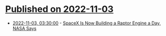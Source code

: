 # [Published on 2022-11-03](index.md)

* [2022-11-03, 03:30:00](https://science.slashdot.org/story/22/11/02/2051222/spacex-is-now-building-a-raptor-engine-a-day-nasa-says?utm_source=rss1.0mainlinkanon&utm_medium=feed) - [SpaceX Is Now Building a Raptor Engine a Day, NASA Says](https://science.slashdot.org/story/22/11/02/2051222/spacex-is-now-building-a-raptor-engine-a-day-nasa-says?utm_source=rss1.0mainlinkanon&utm_medium=feed)
